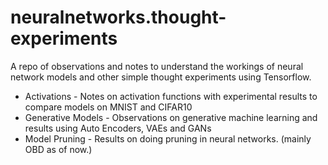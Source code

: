 # neuralnetworks.thought-experiments
A repo of observations and notes to understand the workings of neural network models and other simple thought experiments using Tensorflow.

 - Activations - Notes on activation functions with experimental results to compare models on MNIST and CIFAR10
 - Generative Models - Observations on generative machine learning and results using Auto Encoders, VAEs and GANs
 - Model Pruning - Results on doing pruning in neural networks. (mainly OBD as of now.)
